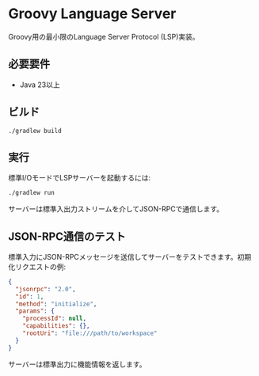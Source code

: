 # Groovy Language Server

Groovy用の最小限のLanguage Server Protocol (LSP)実装。

## 必要要件

- Java 23以上

## ビルド

```bash
./gradlew build
```

## 実行

標準I/OモードでLSPサーバーを起動するには:

```bash
./gradlew run
```

サーバーは標準入出力ストリームを介してJSON-RPCで通信します。

## JSON-RPC通信のテスト

標準入力にJSON-RPCメッセージを送信してサーバーをテストできます。初期化リクエストの例:

```json
{
  "jsonrpc": "2.0",
  "id": 1,
  "method": "initialize",
  "params": {
    "processId": null,
    "capabilities": {},
    "rootUri": "file:///path/to/workspace"
  }
}
```

サーバーは標準出力に機能情報を返します。